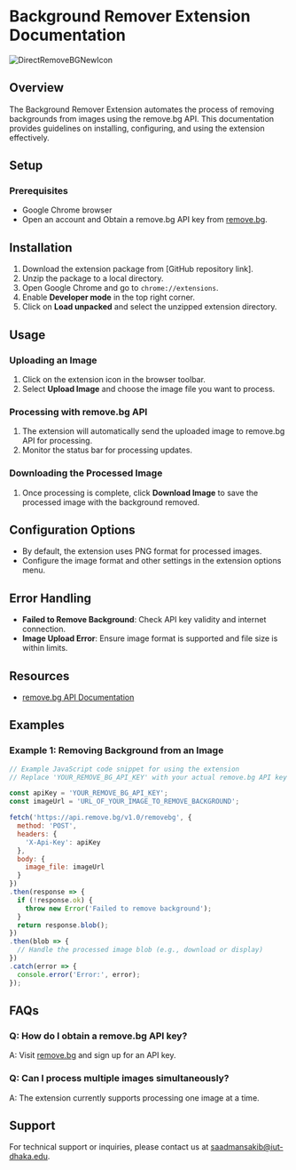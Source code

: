 # Background Remover Extension Documentation
![DirectRemoveBGNewIcon](https://github.com/saadmansakib47/DirectRemoveBG/assets/134169023/95838195-6552-4efe-a207-520e6667de7e)

## Overview

The Background Remover Extension automates the process of removing backgrounds from images using the remove.bg API. This documentation provides guidelines on installing, configuring, and using the extension effectively.

## Setup

### Prerequisites

- Google Chrome browser
- Open an account and Obtain a remove.bg API key from [remove.bg](https://www.remove.bg/api).

## Installation

1. Download the extension package from [GitHub repository link].
2. Unzip the package to a local directory.
3. Open Google Chrome and go to `chrome://extensions`.
4. Enable **Developer mode** in the top right corner.
5. Click on **Load unpacked** and select the unzipped extension directory.

## Usage

### Uploading an Image

1. Click on the extension icon in the browser toolbar.
2. Select **Upload Image** and choose the image file you want to process.

### Processing with remove.bg API

1. The extension will automatically send the uploaded image to remove.bg API for processing.
2. Monitor the status bar for processing updates.

### Downloading the Processed Image

1. Once processing is complete, click **Download Image** to save the processed image with the background removed.

## Configuration Options

- By default, the extension uses PNG format for processed images.
- Configure the image format and other settings in the extension options menu.

## Error Handling

- **Failed to Remove Background**: Check API key validity and internet connection.
- **Image Upload Error**: Ensure image format is supported and file size is within limits.

## Resources

- [remove.bg API Documentation](https://www.remove.bg/api)

## Examples

### Example 1: Removing Background from an Image

```javascript
// Example JavaScript code snippet for using the extension
// Replace 'YOUR_REMOVE_BG_API_KEY' with your actual remove.bg API key

const apiKey = 'YOUR_REMOVE_BG_API_KEY';
const imageUrl = 'URL_OF_YOUR_IMAGE_TO_REMOVE_BACKGROUND';

fetch('https://api.remove.bg/v1.0/removebg', {
  method: 'POST',
  headers: {
    'X-Api-Key': apiKey
  },
  body: {
    image_file: imageUrl
  }
})
.then(response => {
  if (!response.ok) {
    throw new Error('Failed to remove background');
  }
  return response.blob();
})
.then(blob => {
  // Handle the processed image blob (e.g., download or display)
})
.catch(error => {
  console.error('Error:', error);
});

```

## FAQs

### Q: How do I obtain a remove.bg API key?
A: Visit [remove.bg](https://www.remove.bg/) and sign up for an API key.

### Q: Can I process multiple images simultaneously?
A: The extension currently supports processing one image at a time.

## Support

For technical support or inquiries, please contact us at [saadmansakib@iut-dhaka.edu](mailto:saadmansakib@iut-dhaka.edu).

